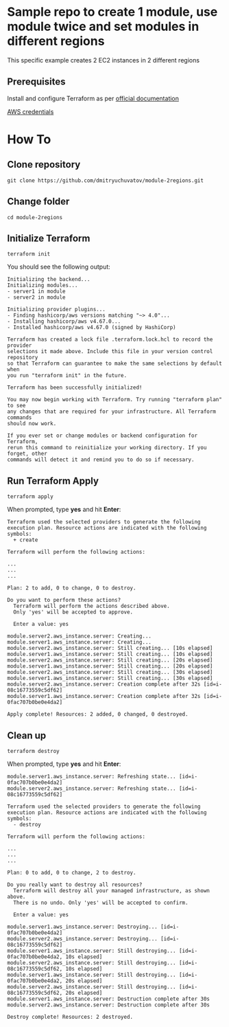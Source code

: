 # Sample repo to create 1 module, use module twice and set modules in different regions

This specific example creates 2 EC2 instances in 2 different regions

## Prerequisites

Install and configure Terraform as per [official documentation](https://developer.hashicorp.com/terraform/tutorials/aws-get-started/install-cli)

[AWS credentials](https://docs.aws.amazon.com/powershell/latest/userguide/pstools-appendix-sign-up.html)

# How To

## Clone repository

```
git clone https://github.com/dmitryuchuvatov/module-2regions.git
```

## Change folder

```
cd module-2regions
```

## Initialize Terraform

```
terraform init
```

You should see the following output:

```
Initializing the backend...
Initializing modules...
- server1 in module
- server2 in module

Initializing provider plugins...
- Finding hashicorp/aws versions matching "~> 4.0"...
- Installing hashicorp/aws v4.67.0...
- Installed hashicorp/aws v4.67.0 (signed by HashiCorp)

Terraform has created a lock file .terraform.lock.hcl to record the provider
selections it made above. Include this file in your version control repository
so that Terraform can guarantee to make the same selections by default when
you run "terraform init" in the future.

Terraform has been successfully initialized!

You may now begin working with Terraform. Try running "terraform plan" to see
any changes that are required for your infrastructure. All Terraform commands
should now work.

If you ever set or change modules or backend configuration for Terraform,
rerun this command to reinitialize your working directory. If you forget, other
commands will detect it and remind you to do so if necessary.
```

## Run Terraform Apply

```
terraform apply
```
When prompted, type **yes** and hit **Enter**:

```
Terraform used the selected providers to generate the following execution plan. Resource actions are indicated with the following symbols:
  + create

Terraform will perform the following actions:

...
...
...

Plan: 2 to add, 0 to change, 0 to destroy.

Do you want to perform these actions?
  Terraform will perform the actions described above.
  Only 'yes' will be accepted to approve.

  Enter a value: yes

module.server2.aws_instance.server: Creating...
module.server1.aws_instance.server: Creating...
module.server2.aws_instance.server: Still creating... [10s elapsed]
module.server1.aws_instance.server: Still creating... [10s elapsed]
module.server2.aws_instance.server: Still creating... [20s elapsed]
module.server1.aws_instance.server: Still creating... [20s elapsed]
module.server2.aws_instance.server: Still creating... [30s elapsed]
module.server1.aws_instance.server: Still creating... [30s elapsed]
module.server2.aws_instance.server: Creation complete after 32s [id=i-08c16773559c5df62]
module.server1.aws_instance.server: Creation complete after 32s [id=i-0fac707b0be0e4da2]

Apply complete! Resources: 2 added, 0 changed, 0 destroyed.
```

## Clean up

```
terraform destroy
```

When prompted, type **yes** and hit **Enter**:

```
module.server1.aws_instance.server: Refreshing state... [id=i-0fac707b0be0e4da2]
module.server2.aws_instance.server: Refreshing state... [id=i-08c16773559c5df62]

Terraform used the selected providers to generate the following execution plan. Resource actions are indicated with the following symbols:
  - destroy

Terraform will perform the following actions:

...
...
...

Plan: 0 to add, 0 to change, 2 to destroy.

Do you really want to destroy all resources?
  Terraform will destroy all your managed infrastructure, as shown above.
  There is no undo. Only 'yes' will be accepted to confirm.

  Enter a value: yes

module.server1.aws_instance.server: Destroying... [id=i-0fac707b0be0e4da2]
module.server2.aws_instance.server: Destroying... [id=i-08c16773559c5df62]
module.server1.aws_instance.server: Still destroying... [id=i-0fac707b0be0e4da2, 10s elapsed]
module.server2.aws_instance.server: Still destroying... [id=i-08c16773559c5df62, 10s elapsed]
module.server1.aws_instance.server: Still destroying... [id=i-0fac707b0be0e4da2, 20s elapsed]
module.server2.aws_instance.server: Still destroying... [id=i-08c16773559c5df62, 20s elapsed]
module.server1.aws_instance.server: Destruction complete after 30s
module.server2.aws_instance.server: Destruction complete after 30s

Destroy complete! Resources: 2 destroyed.
```
